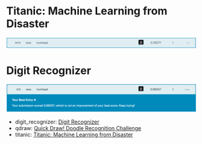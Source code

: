 # Titanic: Machine Learning from Disaster
![titanic](./assets/titanic_random_forest.png)

# Digit Recognizer
![digit_recognizer](./assets/digit_recognizer.png)


- digit_recognizer: [Digit Recognizer](./digit_recognizer/)
- qdraw: [Quick Draw! Doodle Recognition Challenge](./qdraw/)
- titanic: [Titanic: Machine Learning from Disaster](./titanic/)